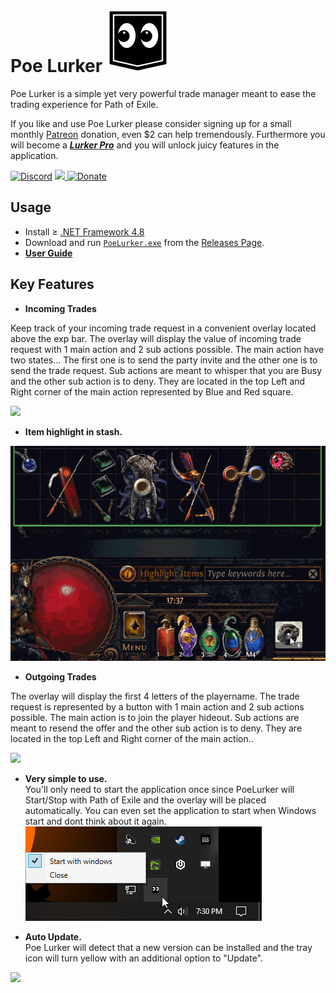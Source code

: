 # Poe Lurker <img src="LurkerIcon.png" width="100" height="100" />
Poe Lurker is a simple yet very powerful trade manager meant to ease the trading experience for Path of Exile. 

If you like and use Poe Lurker please consider signing up for a small monthly [Patreon](https://www.patreon.com/poelurker) donation, even $2 can help tremendously. Furthermore you will become a [***Lurker Pro***](https://docs.google.com/presentation/d/1XhaSSNAFGxzouc5amzAW8c_6ifToNjnsQq5UmNgLXoo/present?slide=id.g71a37414b7_1_0) and you will unlock juicy features in the application.

[![Discord](https://img.shields.io/discord/663088791539679244?style=for-the-badge)](https://discord.gg/pPxsvdX) <a href="https://www.patreon.com/poelurker"><img src="https://img.shields.io/endpoint.svg?url=https%3A%2F%2Fshieldsio-patreon.herokuapp.com%2FPoeLurker&style=for-the-badge" /> </a> [![Donate](https://img.shields.io/badge/Donate-PayPal-green.svg?style=for-the-badge)](https://www.paypal.com/cgi-bin/webscr?cmd=_donations&business=WEYTVSDNTB8GY&currency_code=CAD&source=url) 

## Usage
- Install ≥ [.NET Framework 4.8](https://dotnet.microsoft.com/download/dotnet-framework)
- Download and run [`PoeLurker.exe`](https://github.com/C1rdec/Poe-Lurker/releases/latest/download/PoeLurker.exe) from the [Releases Page](https://github.com/C1rdec/PoeLurker/releases). 
- **[User Guide](https://docs.google.com/presentation/d/1XhaSSNAFGxzouc5amzAW8c_6ifToNjnsQq5UmNgLXoo/present)**

## Key Features

- **Incoming Trades**

Keep track of your incoming trade request in a convenient overlay located above the exp bar.
The overlay will display the value of incoming trade request with 1 main action and 2 sub actions possible.
The main action have two states... The first one is to send the party invite and the other one is to send the trade request. Sub actions are meant to whisper that you are Busy and the other sub action is to deny. They are located in the top Left and Right corner of the main action represented by Blue and Red square.

![](assets/Incoming.gif)

- **Item highlight in stash.**

![](assets/StashTab.gif)

- **Outgoing Trades**

The overlay will display the first 4 letters of the playername. The trade request is represented by a button with 1 main action and 2 sub actions possible. The main action is to join the player hideout. Sub actions are meant to resend the offer and the other sub action is to deny. They are located in the top Left and Right corner of the main action..

![](assets/Outgoing.gif)

- **Very simple to use.**  
You'll only need to start the application once since PoeLurker will Start/Stop with Path of Exile and the overlay will be placed automatically. You can even set the application to start when Windows start and dont think about it again. ![](SystemTray.png)

- **Auto Update.**  
Poe Lurker will detect that a new version can be installed and the tray icon will turn yellow with an additional option to "Update".

![](https://i.imgur.com/MFDMsku.png)
